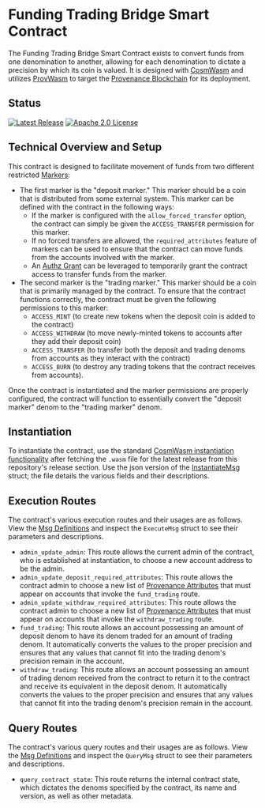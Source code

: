 # Funding Trading Bridge Smart Contract

The Funding Trading Bridge Smart Contract exists to convert funds from one denomination to another, allowing for each
denomination to dictate a precision by which its coin is valued.  It is designed with [CosmWasm](https://github.com/CosmWasm/cosmwasm)
and utilizes [ProvWasm](https://github.com/provenance-io/provwasm) to target the [Provenance Blockchain](https://provenance.io/)
for its deployment.

## Status
[![Latest Release][release-badge]][release-latest]
[![Apache 2.0 License][license-badge]][license-url]

[license-badge]: https://img.shields.io/github/license/FigureTechnologies/funding-trading-bridge-smart-contract.svg
[license-url]: https://github.com/FigureTechnologies/funding-trading-bridge-smart-contract/blob/main/LICENSE
[release-badge]: https://img.shields.io/github/tag/FigureTechnologies/funding-trading-bridge-smart-contract.svg
[release-latest]: https://github.com/FigureTechnologies/funding-trading-bridge-smart-contract/releases/latest

## Technical Overview and Setup

This contract is designed to facilitate movement of funds from two different restricted [Markers](https://developer.provenance.io/docs/pb/modules/marker-module):
- The first marker is the "deposit marker."  This marker should be a coin that is distributed from some external system.
This marker can be defined with the contract in the following ways:
  - If the marker is configured with the `allow_forced_transfer` option, the contract can simply be given the `ACCESS_TRANSFER`
permission for this marker.
  - If no forced transfers are allowed, the `required_attributes` feature of markers can be used to ensure that the contract
can move funds from the accounts involved with the marker.
  - An [Authz Grant](https://docs.cosmos.network/v0.46/modules/authz/03_messages.html#MsgGrant) can be leveraged to 
temporarily grant the contract access to transfer funds from the marker.
- The second marker is the "trading marker." This marker should be a coin that is primarily managed by the contract. To
ensure that the contract functions correctly, the contract must be given the following permissions to this marker:
  - `ACCESS_MINT` (to create new tokens when the deposit coin is added to the contract)
  - `ACCESS_WITHDRAW` (to move newly-minted tokens to accounts after they add their deposit coin)
  - `ACCESS_TRANSFER` (to transfer both the deposit and trading denoms from accounts as they interact with the contract)
  - `ACCESS_BURN` (to destroy any trading tokens that the contract receives from accounts).

Once the contract is instantiated and the marker permissions are properly configured, the contract will function to 
essentially convert the "deposit marker" denom to the "trading marker" denom.

## Instantiation

To instantiate the contract, use the standard [CosmWasm instantiation functionality](https://docs.cosmwasm.com/docs/getting-started/interact-with-contract/#instantiating-the-contract)
after fetching the `.wasm` file for the latest release from this repository's release section.  Use the json version of 
the [InstantiateMsg](src/types/msg.rs) struct; the file details the various fields and their descriptions.

## Execution Routes

The contract's various execution routes and their usages are as follows.  View the [Msg Definitions](src/types/msg.rs)
and inspect the `ExecuteMsg` struct to see their parameters and descriptions.

- `admin_update_admin`: This route allows the current admin of the contract, who is established at instantiation, to 
choose a new account address to be the admin. 
- `admin_update_deposit_required_attributes`: This route allows the contract admin to choose a new list of 
[Provenance Attributes](https://developer.provenance.io/docs/pb/modules/attribute-module/) that must appear on accounts
that invoke the `fund_trading` route.
- `admin_update_withdraw_required_attributes`: This route allows the contract admin to choose a new list of
[Provenance Attributes](https://developer.provenance.io/docs/pb/modules/attribute-module/) that must appear on accounts
that invoke the `withdraw_trading` route.
- `fund_trading`: This route allows an account possessing an amount of deposit denom to have its denom traded for an 
amount of trading denom.  It automatically converts the values to the proper precision and ensures that any values that
cannot fit into the trading denom's precision remain in the account.
- `withdraw_trading`: This route allows an account possessing an amount of trading denom received from the contract to
return it to the contract and receive its equivalent in the deposit denom.  It automatically converts the values to the
proper precision and ensures that any values that cannot fit into the trading denom's precision remain in the account.

## Query Routes

The contract's various query routes and their usages are as follows.  View the [Msg Definitions](src/types/msg.rs)
and inspect the `QueryMsg` struct to see their parameters and descriptions.

- `query_contract_state`: This route returns the internal contract state, which dictates the denoms specified by the 
contract, its name and version, as well as other metadata.
